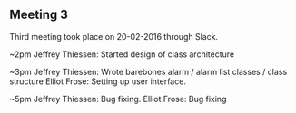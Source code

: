 Meeting 3
---------

Third meeting took place on 20-02-2016 through Slack.

~2pm 
Jeffrey Thiessen: Started design of class architecture

~3pm
Jeffrey Thiessen: Wrote barebones alarm / alarm list classes / class structure
Elliot Frose: Setting up user interface.

~5pm
Jeffrey Thiessen: Bug fixing.
Elliot Frose: Bug fixing
